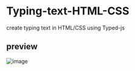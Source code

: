 # Typing-text-HTML-CSS
create typing text in HTML/CSS using Typed-js

## preview
![image](https://user-images.githubusercontent.com/127585158/225497683-ca00576b-cd2a-43d3-8fa5-0b333912f5bb.png)
